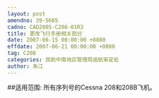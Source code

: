 ```yaml
---
layout: post
amendno: 39-5665
cadno: CAD2005-C208-01R3
title: 更改飞行手册相关部分
date: 2007-06-15 00:00:00 +0800
effdate: 2007-06-21 00:00:00 +0800
tag: C208
categories: 民航中南地区管理局适航审定处
author: 朱江
---
```


##适用范围:
所有序列号的Cessna 208和208B飞机。

